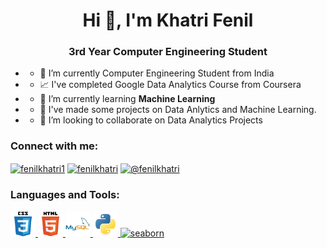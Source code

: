 
<h1 align="center">Hi 👋, I'm Khatri Fenil</h1>
<h3 align="center">3rd Year Computer Engineering Student</h3>
<section>
 
* - 🔭 I’m currently Computer Engineering Student from India
* - 📈 I've completed Google Data Analytics Course from Coursera
* - 🌱 I’m currently learning **Machine Learning** 
* - 🎯 I've made some projects on Data Anlytics and Machine Learning.
* - 👯 I’m looking to collaborate on Data Analytics Projects
</section>
<h3 align="left">Connect with me:</h3>
<p align="left">
<a href="https://twitter.com/fenilkhatri1" target="blank"><img align="center" src="https://raw.githubusercontent.com/rahuldkjain/github-profile-readme-generator/master/src/images/icons/Social/twitter.svg" alt="fenilkhatri1" height="30" width="40" /></a>
<a href="https://kaggle.com/fenilkhatri" target="blank"><img align="center" src="https://raw.githubusercontent.com/rahuldkjain/github-profile-readme-generator/master/src/images/icons/Social/kaggle.svg" alt="fenilkhatri" height="30" width="40" /></a>
<a href="https://hashnode.com/@fenilkhatri" target="blank"><img align="center" src="https://raw.githubusercontent.com/rahuldkjain/github-profile-readme-generator/master/src/images/icons/Social/hashnode.svg" alt="@fenilkhatri" height="30" width="40" /></a>
</p>

<h3 align="left">Languages and Tools:</h3>
<p align="left"> <a href="https://www.w3schools.com/css/" target="_blank" rel="noreferrer"> 
<img src="https://raw.githubusercontent.com/devicons/devicon/master/icons/css3/css3-original-wordmark.svg" alt="css3" width="40" height="40"/> </a> 
<a href="https://www.w3.org/html/" target="_blank" rel="noreferrer"> <img src="https://raw.githubusercontent.com/devicons/devicon/master/icons/html5/html5-original-wordmark.svg" alt="html5" width="40" height="40"/> </a> <a href="https://www.mysql.com/" target="_blank" rel="noreferrer"> <img src="https://raw.githubusercontent.com/devicons/devicon/master/icons/mysql/mysql-original-wordmark.svg" alt="mysql" width="40" height="40"/> </a> <a href="https://www.python.org" target="_blank" rel="noreferrer"> <img src="https://raw.githubusercontent.com/devicons/devicon/master/icons/python/python-original.svg" alt="python" width="40" height="40"/> </a> <a href="https://seaborn.pydata.org/" target="_blank" rel="noreferrer"> <img src="https://seaborn.pydata.org/_images/logo-mark-lightbg.svg" alt="seaborn" width="40" height="40"/> </a> </p>
